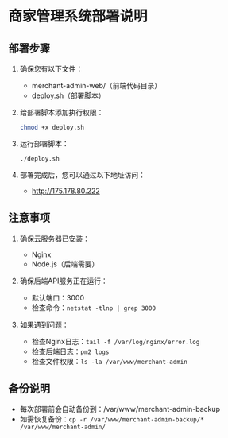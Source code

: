 # 商家管理系统部署说明

## 部署步骤

1. 确保您有以下文件：
   - merchant-admin-web/（前端代码目录）
   - deploy.sh（部署脚本）

2. 给部署脚本添加执行权限：
   ```bash
   chmod +x deploy.sh
   ```

3. 运行部署脚本：
   ```bash
   ./deploy.sh
   ```

4. 部署完成后，您可以通过以下地址访问：
   - http://175.178.80.222

## 注意事项

1. 确保云服务器已安装：
   - Nginx
   - Node.js（后端需要）

2. 确保后端API服务正在运行：
   - 默认端口：3000
   - 检查命令：`netstat -tlnp | grep 3000`

3. 如果遇到问题：
   - 检查Nginx日志：`tail -f /var/log/nginx/error.log`
   - 检查后端日志：`pm2 logs`
   - 检查文件权限：`ls -la /var/www/merchant-admin`

## 备份说明

- 每次部署前会自动备份到：/var/www/merchant-admin-backup
- 如需恢复备份：`cp -r /var/www/merchant-admin-backup/* /var/www/merchant-admin/` 